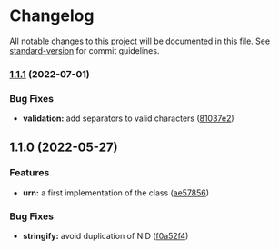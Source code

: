 # Changelog

All notable changes to this project will be documented in this file. See [standard-version](https://github.com/conventional-changelog/standard-version) for commit guidelines.

### [1.1.1](https://github.com/Evanion/urn/compare/v1.1.0...v1.1.1) (2022-07-01)


### Bug Fixes

* **validation:** add separators to valid characters ([81037e2](https://github.com/Evanion/urn/commit/81037e291ab31b286e647e1e7d790c42a7e51682))

## 1.1.0 (2022-05-27)


### Features

* **urn:** a first implementation of the class ([ae57856](https://github.com/Evanion/urn/commit/ae5785699ba769e5694843bc75e47b320cd9343d))


### Bug Fixes

* **stringify:** avoid duplication of NID ([f0a52f4](https://github.com/Evanion/urn/commit/f0a52f41756064589f1ed2a20eac3358bd178dfa))
